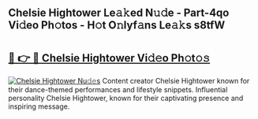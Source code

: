 ## Chelsie Hightower Le𝚊𝚔ed N𝚞𝚍e - Part-4qo Vi𝚍eo Ph𝚘tos - H𝚘t O𝚗lyf𝚊ns Le𝚊𝚔s s8tfW

# <h2><a href="http://hf5tngo.feru.top/?c=Chelsie+Hightower">🔗 👉 🔴 Chelsie Hightower Vi𝚍𝚎o Ph𝚘t𝚘𝚜</a></h2>

[![Chelsie Hightower Nu𝚍𝚎s](https://i.imgur.com/0TWrTi3.gif)](http://hf5tngo.feru.top/?c=Chelsie+Hightower)
Content creator Chelsie Hightower known for their dance-themed performances and lifestyle snippets. Influential personality Chelsie Hightower, known for their captivating presence and inspiring message. 

